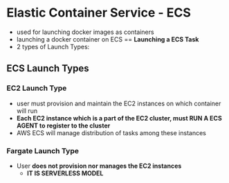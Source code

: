 
# Elastic Container Service - ECS

- used for launching docker images as containers
- launching a docker container on ECS == **Launching a ECS Task**
- 2 types of Launch Types:

## ECS Launch Types


### EC2 Launch Type

- user must provision and maintain the EC2 instances on which container will run
- **Each EC2 instance which is a part of the EC2 cluster, must RUN A ECS AGENT to register to the cluster**
- AWS ECS will manage distribution of tasks among these instances


### Fargate Launch Type

- User **does not provision nor manages the EC2 instances**
	- **IT IS SERVERLESS MODEL**
